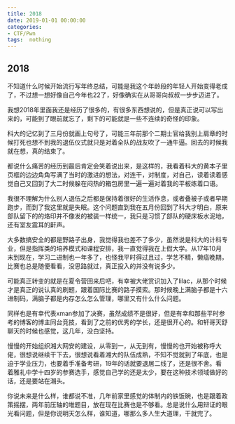 ```yaml
---
title: 2018
date: 2019-01-01 00:00:00
categories:
- CTF/Pwn
tags:  nothing
---
```

## 2018

不知道什么时候开始流行写年终总结，可能是我这个年龄段的年轻人开始变得老成了，不过想一想好像自己今年也22了，好像确实在从哥哥向叔叔一步步迈进了。

我想2018年里面我还是经历了很多的，有很多东西想说的，但是真正说可以写出来的，可能到了眼前就忘了，剩下的可能就是一些不连续的奇怪的印象。

科大的记忆到了三月份就画上句号了，可能三年前那个二期士官给我别上肩章的时候打死也想不到我的退伍仪式就只是对着全队的战友吹了一通牛逼。回去的时候我就在想，真的结束了。

都说什么痛苦的经历到最后肯定会笑着说出来，是这样的，我看着科大的黄本子里页框的边边角角写满了当时的激进的想法，对连干，对制度，对自己，读着读着感觉自己又回到了大二时候躲在闷热的箱包房里一遍一遍对着我的平板练着口语。

我很不理解为什么别人退伍之后都是保持着很好的生活作息，或者叠被子或者早期跑步，而到了我这里就是失眠。这个问题直到我在五月份回到了科大才明白，原来部队留下的的烙印并不像发的被装一样统一，我只是习惯了部队的硬床板水泥地，还有室友震耳的鼾声。

大多数搞安全的都是野路子出身，我觉得我也差不了多少，虽然说是科大的计科专业，但是指挥类的培养模式和课程安排，我一直觉得我在上假大学。从17年10月末到现在，学习二进制也一年多了，也怪我平时得过且过，学艺不精，懒癌晚期，比赛也总是随便看看，没思路就过，真正投入的并没有说多少。

可能真正转变的就是在夏令营回来后吧，有幸被大佬赏识加入了lilac，从那个时候才是真正的说认真的刷题，跟着国际比赛的路子摸索。那时候晚上满脑子都是十六进制码，满脑子都是内存怎么怎么管理，哪里又有什么什么问题。

同样也是有幸代表xman参加了决赛，虽然成绩不是很好，但是有幸和那些平时参考的博客的博主同台竞技，看到了之前的优秀的学长，还是很开心的。和轩哥天舒聊天的时候也感觉，这几年，没白坚持。

慢慢的开始组织湘大网安的建设，从零到一，从无到有，慢慢的也开始被称呼大佬，很想说继续干下去，很想说看着湘大的队伍成熟，不知不觉就到了年底，也是迫于学业压力，也要着手准备考研，19年的话就要退居二线了，还是很不舍。看着雅礼中学十四岁的参赛选手，感觉自己学的还是太少，要在这种技术领域做好的话，还是要站在潮头。

你说未来是什么样，谁都说不准，几年前家里感觉的体制内的铁饭碗，也是跟着政策摇摆，两年前压轴的堆题目，放在现在比赛也是不够看。总是说什么用辩证的眼光看问题，但是你说明天怎么样，谁知道，哪那么多人生大道理，干就完了。
